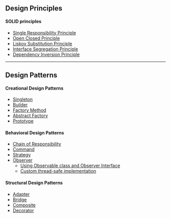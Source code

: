 ## Design Principles

#### SOLID principles
* [Single Responsibility Principle](./src/main/java/com/codecafe/designprinciples/srp/single-responsibility-principle.md "Single Responsibility Principle")<br>
* [Open Closed Principle](./src/main/java/com/codecafe/designprinciples/ocp/open-closed-principle.md "Open Closed Principle")<br>
* [Liskov Substitution Principle](./src/main/java/com/codecafe/designprinciples/lsp/liskov-substitution-principle.md "Liskov Substitution Principle")<br>
* [Interface Segregation Principle](./src/main/java/com/codecafe/designprinciples/isp "Interface Segregation Principle")<br>
* [Dependency Inversion Principle](./src/main/java/com/codecafe/designprinciples/dip "Dependency Inversion Principle")<br>

---

## Design Patterns

#### Creational Design Patterns
* [Singleton](./src/main/java/com/codecafe/designpatterns/creational/singleton "Singleton Pattern")<br>
* [Builder](./src/main/java/com/codecafe/designpatterns/creational/builder "Builder Pattern")<br>
* [Factory Method](./src/main/java/com/codecafe/designpatterns/creational/factorymethod "Factory Method Pattern")<br>
* [Abstract Factory](./src/main/java/com/codecafe/designpatterns/creational/abstractfactory "Abstract Factory Pattern")<br>
* [Prototype](./src/main/java/com/codecafe/designpatterns/creational/prototype "Prototype Pattern")

#### Behavioral Design Patterns
* [Chain of Responsibility](./src/main/java/com/codecafe/designpatterns/behavioral/chainofresponsibility "Chain of Responsibility Pattern")<br>
* [Command](./src/main/java/com/codecafe/designpatterns/behavioral/command "Command Pattern")<br>
* [Strategy](./src/main/java/com/codecafe/designpatterns/behavioral/strategy "Strategy Pattern")<br>
* [Observer](./src/main/java/com/codecafe/designpatterns/behavioral/observer "Observer Pattern")<br>
    - [Using Observable class and Observer Interface](./src/main/java/com/codecafe/designpatterns/behavioral/observer/example1 "Using Observable class and Observer Interface")<br>
    - [Custom thread-safe implementation](./src/main/java/com/codecafe/designpatterns/behavioral/observer/example2 "Custom Implmentation of Observer Pattern")<br>


#### Structural Design Patterns
* [Adapter](./src/main/java/com/codecafe/designpatterns/structural/adapter "Adapter Pattern")<br>
* [Bridge](./src/main/java/com/codecafe/designpatterns/structural/bridge "Bridge Pattern")<br>
* [Composite](./src/main/java/com/codecafe/designpatterns/structural/composite "Composite Pattern")<br>
* [Decorator](./src/main/java/com/codecafe/designpatterns/structural/decorator "Decorator Pattern")<br>
